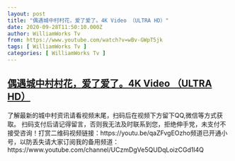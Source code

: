 ```yaml
---
layout: post
title: "偶遇城中村村花，爱了爱了。4K Video （ULTRA HD）"
date: 2020-09-28T11:50:10.000Z
author: WilliamWorks Tv
from: https://www.youtube.com/watch?v=wBv-GWpT5jk
tags: [ WilliamWorks Tv ]
categories: [ WilliamWorks Tv ]
---
```

<!--1601293810000-->
[偶遇城中村村花，爱了爱了。4K Video （ULTRA HD）](https://www.youtube.com/watch?v=wBv-GWpT5jk)
------

<div>
了解最新的城中村资讯请看视频末尾，扫码后在视频下方留下QQ,微信等方式获取。 扫码支付后请记得留言，否则我无法及时联系到您，拒绝伸手党，未支付不接受咨询！打赏二维码视频链接：https://youtu.be/qaZFvgEOzho频道已开通小号，以防丢失请大家订阅我的备用频道：https://www.youtube.com/channel/UCzmDgVe5QUDqLoizCGd1l4Q
</div>
